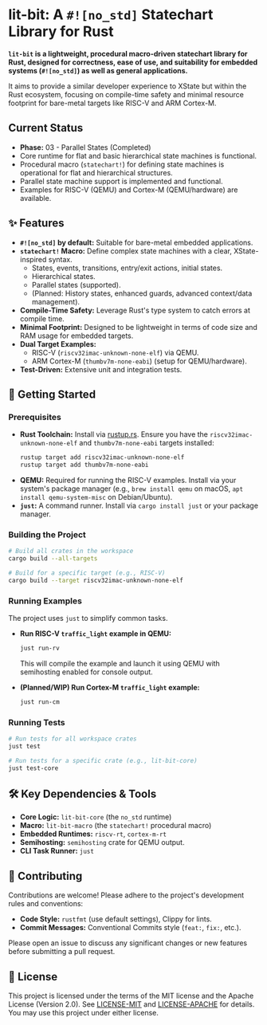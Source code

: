 # lit-bit: A `#![no_std]` Statechart Library for Rust

**`lit-bit` is a lightweight, procedural macro-driven statechart library for Rust, designed for correctness, ease of use, and suitability for embedded systems (`#![no_std]`) as well as general applications.**

It aims to provide a similar developer experience to XState but within the Rust ecosystem, focusing on compile-time safety and minimal resource footprint for bare-metal targets like RISC-V and ARM Cortex-M.

## Current Status

*   **Phase:** 03 - Parallel States (Completed)
*   Core runtime for flat and basic hierarchical state machines is functional.
*   Procedural macro (`statechart!`) for defining state machines is operational for flat and hierarchical structures.
*   Parallel state machine support is implemented and functional.
*   Examples for RISC-V (QEMU) and Cortex-M (QEMU/hardware) are available.


## ✨ Features

*   **`#![no_std]` by default:** Suitable for bare-metal embedded applications.
*   **`statechart!` Macro:** Define complex state machines with a clear, XState-inspired syntax.
    *   States, events, transitions, entry/exit actions, initial states.
    *   Hierarchical states.
    *   Parallel states (supported).
    *   (Planned: History states, enhanced guards, advanced context/data management).
*   **Compile-Time Safety:** Leverage Rust's type system to catch errors at compile time.
*   **Minimal Footprint:** Designed to be lightweight in terms of code size and RAM usage for embedded targets.
*   **Dual Target Examples:**
    *   RISC-V (`riscv32imac-unknown-none-elf`) via QEMU.
    *   ARM Cortex-M (`thumbv7m-none-eabi`) (setup for QEMU/hardware).
*   **Test-Driven:** Extensive unit and integration tests.

## 🚀 Getting Started

### Prerequisites

*   **Rust Toolchain:** Install via [rustup.rs](https://rustup.rs/). Ensure you have the `riscv32imac-unknown-none-elf` and `thumbv7m-none-eabi` targets installed:
    ```bash
    rustup target add riscv32imac-unknown-none-elf
    rustup target add thumbv7m-none-eabi
    ```
*   **QEMU:** Required for running the RISC-V examples. Install via your system's package manager (e.g., `brew install qemu` on macOS, `apt install qemu-system-misc` on Debian/Ubuntu).
*   **`just`:** A command runner. Install via `cargo install just` or your package manager.

### Building the Project

```bash
# Build all crates in the workspace
cargo build --all-targets

# Build for a specific target (e.g., RISC-V)
cargo build --target riscv32imac-unknown-none-elf
```

### Running Examples

The project uses `just` to simplify common tasks.

*   **Run RISC-V `traffic_light` example in QEMU:**
    ```bash
    just run-rv
    ```
    This will compile the example and launch it using QEMU with semihosting enabled for console output.

*   **(Planned/WIP) Run Cortex-M `traffic_light` example:**
    ```bash
    just run-cm 
    ```

### Running Tests

```bash
# Run tests for all workspace crates
just test

# Run tests for a specific crate (e.g., lit-bit-core)
just test-core
```

## 🛠️ Key Dependencies & Tools

*   **Core Logic:** `lit-bit-core` (the `no_std` runtime)
*   **Macro:** `lit-bit-macro` (the `statechart!` procedural macro)
*   **Embedded Runtimes:** `riscv-rt`, `cortex-m-rt`
*   **Semihosting:** `semihosting` crate for QEMU output.
*   **CLI Task Runner:** `just`

## 🤝 Contributing

Contributions are welcome! Please adhere to the project's development rules and conventions:

*   **Code Style:** `rustfmt` (use default settings), Clippy for lints.
*   **Commit Messages:** Conventional Commits style (`feat:`, `fix:`, etc.).

Please open an issue to discuss any significant changes or new features before submitting a pull request.

## 📝 License

This project is licensed under the terms of the MIT license and the Apache License (Version 2.0). See [LICENSE-MIT](./LICENSE-MIT) and [LICENSE-APACHE](./LICENSE-APACHE) for details. You may use this project under either license.
